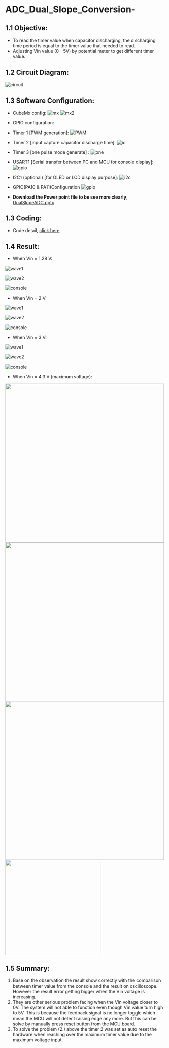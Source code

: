 # ADC_Dual_Slope_Conversion-

1.1 Objective:
----------------
- To read the timer value when capacitor discharging, the discharging time period is equal to the timer value that needed to read.
- Adjusting Vin value (0 - 5V) by potential meter to get different timer value.

1.2 Circuit Diagram:
----------------------
![circuit](https://trello-attachments.s3.amazonaws.com/5cee4774d8fcdd32c2d51358/5d553ea56cb12a2d7b1a3c06/b0c93766a30c6b769bad6885b2c8d8fc/image.png )

1.3 Software Configuration:
-------------------------------
- CubeMx config:
![mx](https://trello-attachments.s3.amazonaws.com/5cee4774d8fcdd32c2d51358/5d553ea56cb12a2d7b1a3c06/e6d077a33d5fde5004bbdd4dfa508575/image.png)
![mx2](https://trello-attachments.s3.amazonaws.com/5cee4774d8fcdd32c2d51358/5d553ea56cb12a2d7b1a3c06/4f9d1413cb51fd14da1f56b883cf27f0/image.png)

- GPIO configuration:
 - Timer 1 [PWM generation]:
![PWM](https://trello-attachments.s3.amazonaws.com/5cee4774d8fcdd32c2d51358/5d553ea56cb12a2d7b1a3c06/618d076021e956e5afb71c884b1adc8d/image.png)

 - Timer 2 [input capture capacitor discharge time]:
![ic](https://trello-attachments.s3.amazonaws.com/5cee4774d8fcdd32c2d51358/5d553ea56cb12a2d7b1a3c06/c41709c129fafa105d939433ce711294/image.png)

 - Timer 3 [one pulse mode generate] :
![one ](https://trello-attachments.s3.amazonaws.com/5cee4774d8fcdd32c2d51358/5d553ea56cb12a2d7b1a3c06/f76e520ea8a6fc475c53f26e7d695171/image.png)

 - USART1 [Serial transfer between PC and MCU for console display]:
![gpio](https://trello-attachments.s3.amazonaws.com/5cee4774d8fcdd32c2d51358/5d4baec290c24339d8f0fe49/2f729fd88430a19d12bff5ef69c0af46/image.png)
 - I2C1 (optional) [for OLED or LCD display purpose]:
![i2c](https://trello-attachments.s3.amazonaws.com/5cee4774d8fcdd32c2d51358/5d4baec290c24339d8f0fe49/a125e7c3944db78e1c344959a1a0c9f2/image.png)

- GPIO(PA10 & PA11)Configuration
![gpio](https://trello-attachments.s3.amazonaws.com/5cee4774d8fcdd32c2d51358/5d553ea56cb12a2d7b1a3c06/ff5b09bbbf4f43253c890a0fa4b84d4c/image.png)

- **Download the Power point file to be see more clearly**, [DualSlopeADC.pptx](https://trello-attachments.s3.amazonaws.com/5cee4774d8fcdd32c2d51358/5d553ea56cb12a2d7b1a3c06/7f8f0ecd12436f557cbc9e334c5140bd/DualSlopeADC.pptx) 

1.3 Coding:
 -------------
- Code detail, [click here](https://github.com/TWQ1765/ADC_Dual_Slope_Conversion-/blob/master/Src/main.c)

1.4 Result:
------------
- When Vin = 1.28 V:

 ![wave1](https://trello-attachments.s3.amazonaws.com/5cee4774d8fcdd32c2d51358/5d553ea56cb12a2d7b1a3c06/6167d4eb94f19ed1e073e9a21ba9eabb/image.png)

 ![wave2](https://trello-attachments.s3.amazonaws.com/5cee4774d8fcdd32c2d51358/5d553ea56cb12a2d7b1a3c06/636e81167e7e5fde19149f295f4b3b04/image.png)

 ![console](https://trello-attachments.s3.amazonaws.com/5cee4774d8fcdd32c2d51358/5d553ea56cb12a2d7b1a3c06/d5ead078ae39ec2e9076144e65beb433/image.png)

- When Vin = 2 V:

 ![wave1](https://trello-attachments.s3.amazonaws.com/5cee4774d8fcdd32c2d51358/5d553ea56cb12a2d7b1a3c06/6c4c5db1fa15ed7fbc6dce73701da6c3/image.png)

 ![wave2](https://trello-attachments.s3.amazonaws.com/5cee4774d8fcdd32c2d51358/5d553ea56cb12a2d7b1a3c06/f35d5748eb319cb7e3c76f76573cd668/image.png)

 ![console](https://trello-attachments.s3.amazonaws.com/5cee4774d8fcdd32c2d51358/5d553ea56cb12a2d7b1a3c06/77277a23187c7c9a03c18992566a811a/image.png)

- When Vin = 3 V:

 ![wave1](https://trello-attachments.s3.amazonaws.com/5cee4774d8fcdd32c2d51358/5d553ea56cb12a2d7b1a3c06/f9997fd33c2eeb80c7982fac0db992e1/image.png)

 ![wave2](https://trello-attachments.s3.amazonaws.com/5cee4774d8fcdd32c2d51358/5d553ea56cb12a2d7b1a3c06/d5eeed6ec47a302f1da12845d3acc2a3/image.png)

 ![console](https://trello-attachments.s3.amazonaws.com/5cee4774d8fcdd32c2d51358/5d553ea56cb12a2d7b1a3c06/c4cc4812a40b3f5b3223954d0fc2b334/image.png)

-  When Vin = 4.3 V (maximum voltage):

 <img src="https://trello-attachments.s3.amazonaws.com/5cee4774d8fcdd32c2d51358/5d553ea56cb12a2d7b1a3c06/53f929eb94369e6391a9b36dfe708a02/image.png" width="500">
 
<img src="https://trello-attachments.s3.amazonaws.com/5cee4774d8fcdd32c2d51358/5d553ea56cb12a2d7b1a3c06/c845bae5606c08dc5dfbb3e60cc223e7/image.png" width="500">

<img src="https://trello-attachments.s3.amazonaws.com/5cee4774d8fcdd32c2d51358/5d553ea56cb12a2d7b1a3c06/c845bae5606c08dc5dfbb3e60cc223e7/image.png" width="500">

<img src="https://trello-attachments.s3.amazonaws.com/5cee4774d8fcdd32c2d51358/5d553ea56cb12a2d7b1a3c06/ed6d3d862f9df2f3d12e1c6ff063da0a/image.png" width="300">

1.5 Summary:
----------------
1. Base on the observation the result show correctly with the comparison between timer value from the console and the result on oscilloscope. However the result error getting bigger when the Vin voltage is increasing.
2. They are other serious problem facing when the Vin voltage closer to 0V. The system will not able to function even though Vin value turn high to 5V. This is because the feedback signal is no longer toggle which mean the MCU will not detect raising edge any more. But this can be solve by manually press reset button from the MCU board.
3. To solve the problem (2.) above the timer 2 was set as auto reset the hardware when reaching over the maximum timer value due to the maximum voltage input.
